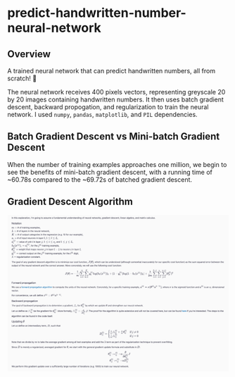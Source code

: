 # predict-handwritten-number-neural-network

## Overview

A trained neural network that can predict handwritten numbers, all from scratch! 🌱

The neural network receives 400 pixels vectors, representing greyscale 20 by 20 images containing handwritten numbers. It then uses batch gradient descent, backward propogation, and regularization to train the neural network. I used `numpy`, `pandas`, `matplotlib`, and `PIL` dependencies.

## Batch Gradient Descent vs Mini-batch Gradient Descent
When the number of training examples approaches one million, we begin to see the benefits of mini-batch gradient descent, with a running time of ~60.78s compared to the ~69.72s of batched gradient descent.

## Gradient Descent Algorithm

<img src="./explanation.png" />
